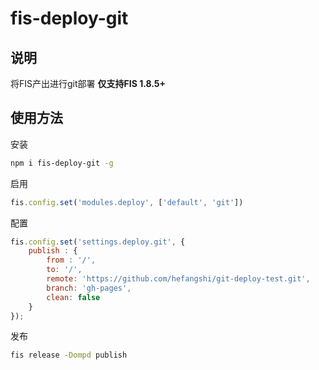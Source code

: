 # fis-deploy-git

## 说明

将FIS产出进行git部署 **仅支持FIS 1.8.5+**

## 使用方法

安装

```bash
npm i fis-deploy-git -g
```

启用

```javascript
fis.config.set('modules.deploy', ['default', 'git'])
```

配置

```javascript
fis.config.set('settings.deploy.git', {
    publish : {
        from : '/',
        to: '/',
        remote: 'https://github.com/hefangshi/git-deploy-test.git',
        branch: 'gh-pages',
        clean: false
    }
});
```

发布

```bash
fis release -Dompd publish
```
